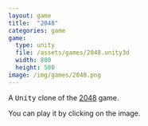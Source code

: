 ```yaml
---
layout: game
title:  "2048"
categories: game
game:
  type: unity
  file: /assets/games/2048.unity3d
  width: 800
  height: 500
image: /img/games/2048.png
---
```


A <kbd>Unity</kbd> clone of the [2048](https://gabrielecirulli.github.io/2048/) game.

You can play it by clicking on the image.
